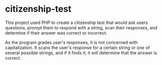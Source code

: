 # citizenship-test

This project used PHP to create a citizenship test that would ask users questions, prompt them to respond with a string, scan their responses, and determine if their answer was correct or incorrect.

As the program grades user's responses, it is not concerned with capitalization. It scans the user's response for a certain string or one of several possible strings, and if it finds it, it will determine that the answer is correct.
